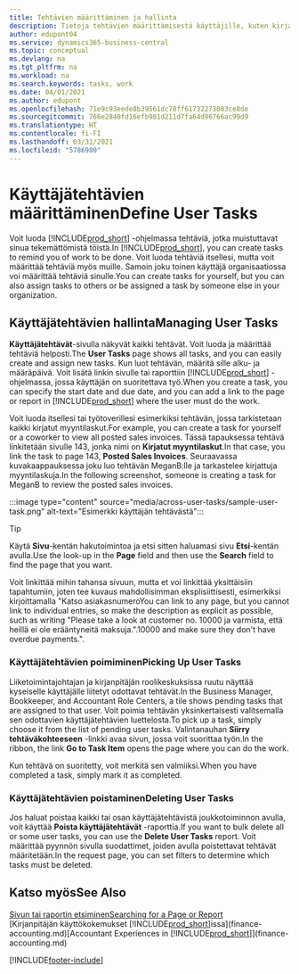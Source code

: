 ```yaml
---
title: Tehtävien määrittäminen ja hallinta
description: Tietoja tehtävien määrittämisestä käyttäjille, kuten kirjanpitäjälle, Business Centralissa sekä tehtävien poiminnasta ja suorittamisesta.
author: edupont04
ms.service: dynamics365-business-central
ms.topic: conceptual
ms.devlang: na
ms.tgt_pltfrm: na
ms.workload: na
ms.search.keywords: tasks, work
ms.date: 04/01/2021
ms.author: edupont
ms.openlocfilehash: 71e9c93eede8b39561dc78ff61732273003ce8de
ms.sourcegitcommit: 766e2840fd16efb901d211d7fa64d96766ac99d9
ms.translationtype: HT
ms.contentlocale: fi-FI
ms.lasthandoff: 03/31/2021
ms.locfileid: "5786980"
---
```

# <a name="define-user-tasks"></a><span data-ttu-id="0aafc-103">Käyttäjätehtävien määrittäminen</span><span class="sxs-lookup"><span data-stu-id="0aafc-103">Define User Tasks</span></span>

<span data-ttu-id="0aafc-104">Voit luoda [!INCLUDE[prod_short](includes/prod_short.md)] -ohjelmassa tehtäviä, jotka muistuttavat sinua tekemättömistä töistä.</span><span class="sxs-lookup"><span data-stu-id="0aafc-104">In [!INCLUDE[prod_short](includes/prod_short.md)], you can create tasks to remind you of work to be done.</span></span> <span data-ttu-id="0aafc-105">Voit luoda tehtäviä itsellesi, mutta voit määrittää tehtäviä myös muille. Samoin joku toinen käyttäjä organisaatiossa voi määrittää tehtäviä sinulle.</span><span class="sxs-lookup"><span data-stu-id="0aafc-105">You can create tasks for yourself, but you can also assign tasks to others or be assigned a task by someone else in your organization.</span></span>  

## <a name="managing-user-tasks"></a><span data-ttu-id="0aafc-106">Käyttäjätehtävien hallinta</span><span class="sxs-lookup"><span data-stu-id="0aafc-106">Managing User Tasks</span></span>

<span data-ttu-id="0aafc-107">**Käyttäjätehtävät**-sivulla näkyvät kaikki tehtävät. Voit luoda ja määrittää tehtäviä helposti.</span><span class="sxs-lookup"><span data-stu-id="0aafc-107">The **User Tasks** page shows all tasks, and you can easily create and assign new tasks.</span></span> <span data-ttu-id="0aafc-108">Kun luot tehtävän, määritä sille alku- ja määräpäivä. Voit lisätä linkin sivulle tai raporttiin [!INCLUDE[prod_short](includes/prod_short.md)] -ohjelmassa, jossa käyttäjän on suoritettava työ.</span><span class="sxs-lookup"><span data-stu-id="0aafc-108">When you create a task, you can specify the start date and due date, and you can add a link to the page or report in [!INCLUDE[prod_short](includes/prod_short.md)] where the user must do the work.</span></span>  

<span data-ttu-id="0aafc-109">Voit luoda itsellesi tai työtoverillesi esimerkiksi tehtävän, jossa tarkistetaan kaikki kirjatut myyntilaskut.</span><span class="sxs-lookup"><span data-stu-id="0aafc-109">For example, you can create a task for yourself or a coworker to view all posted sales invoices.</span></span> <span data-ttu-id="0aafc-110">Tässä tapauksessa tehtävä linkitetään sivulle 143, jonka nimi on **Kirjatut myyntilaskut**.</span><span class="sxs-lookup"><span data-stu-id="0aafc-110">In that case, you link the task to page 143, **Posted Sales Invoices**.</span></span> <span data-ttu-id="0aafc-111">Seuraavassa kuvakaappauksessa joku luo tehtävän MeganB:lle ja tarkastelee kirjattuja myyntilaskuja.</span><span class="sxs-lookup"><span data-stu-id="0aafc-111">In the following screenshot, someone is creating a task for MeganB to review the posted sales invoices.</span></span>  

:::image type="content" source="media/across-user-tasks/sample-user-task.png" alt-text="Esimerkki käyttäjän tehtävästä":::

> [!TIP]  
> <span data-ttu-id="0aafc-113">Käytä **Sivu**-kentän hakutoimintoa ja etsi sitten haluamasi sivu **Etsi**-kentän avulla.</span><span class="sxs-lookup"><span data-stu-id="0aafc-113">Use the look-up in the **Page** field and then use the **Search** field to find the page that you want.</span></span>  
>
> <span data-ttu-id="0aafc-114">Voit linkittää mihin tahansa sivuun, mutta et voi linkittää yksittäisiin tapahtumiin, joten tee kuvaus mahdollisimman eksplisiittisesti, esimerkiksi kirjoittamalla "Katso asiakasnumero</span><span class="sxs-lookup"><span data-stu-id="0aafc-114">You can link to any page, but you cannot link to individual entries, so make the description as explicit as possible, such as writing "Please take a look at customer no.</span></span> <span data-ttu-id="0aafc-115">10000 ja varmista, että heillä ei ole erääntyneitä maksuja.".</span><span class="sxs-lookup"><span data-stu-id="0aafc-115">10000 and make sure they don't have overdue payments.".</span></span>

### <a name="picking-up-user-tasks"></a><span data-ttu-id="0aafc-116">Käyttäjätehtävien poimiminen</span><span class="sxs-lookup"><span data-stu-id="0aafc-116">Picking Up User Tasks</span></span>

<span data-ttu-id="0aafc-117">Liiketoimintajohtajan ja kirjanpitäjän roolikeskuksissa ruutu näyttää kyseiselle käyttäjälle liitetyt odottavat tehtävät.</span><span class="sxs-lookup"><span data-stu-id="0aafc-117">In the Business Manager, Bookkeeper, and Accountant Role Centers, a tile shows pending tasks that are assigned to that user.</span></span> <span data-ttu-id="0aafc-118">Voit poimia tehtävän yksinkertaisesti valitsemalla sen odottavien käyttäjätehtävien luettelosta.</span><span class="sxs-lookup"><span data-stu-id="0aafc-118">To pick up a task, simply choose it from the list of pending user tasks.</span></span> <span data-ttu-id="0aafc-119">Valintanauhan **Siirry tehtäväkohteeseen** -linkki avaa sivun, jossa voit suorittaa työn.</span><span class="sxs-lookup"><span data-stu-id="0aafc-119">In the ribbon, the link **Go to Task Item** opens the page where you can do the work.</span></span>  

<span data-ttu-id="0aafc-120">Kun tehtävä on suoritetty, voit merkitä sen valmiiksi.</span><span class="sxs-lookup"><span data-stu-id="0aafc-120">When you have completed a task, simply mark it as completed.</span></span>  

### <a name="deleting-user-tasks"></a><span data-ttu-id="0aafc-121">Käyttäjätehtävien poistaminen</span><span class="sxs-lookup"><span data-stu-id="0aafc-121">Deleting User Tasks</span></span>

<span data-ttu-id="0aafc-122">Jos haluat poistaa kaikki tai osan käyttäjätehtävistä joukkotoiminnon avulla, voit käyttää **Poista käyttäjätehtävät** -raporttia.</span><span class="sxs-lookup"><span data-stu-id="0aafc-122">If you want to bulk delete all or some user tasks, you can use the **Delete User Tasks** report.</span></span> <span data-ttu-id="0aafc-123">Voit määrittää pyynnön sivulla suodattimet, joiden avulla poistettavat tehtävät määritetään.</span><span class="sxs-lookup"><span data-stu-id="0aafc-123">In the request page, you can set filters to determine which tasks must be deleted.</span></span>  

## <a name="see-also"></a><span data-ttu-id="0aafc-124">Katso myös</span><span class="sxs-lookup"><span data-stu-id="0aafc-124">See Also</span></span>

[<span data-ttu-id="0aafc-125">Sivun tai raportin etsiminen</span><span class="sxs-lookup"><span data-stu-id="0aafc-125">Searching for a Page or Report</span></span>](ui-search.md)  
<span data-ttu-id="0aafc-126">[Kirjanpitäjän käyttökokemukset [!INCLUDE[prod_short](includes/prod_short.md)]issa](finance-accounting.md)</span><span class="sxs-lookup"><span data-stu-id="0aafc-126">[Accountant Experiences in [!INCLUDE[prod_short](includes/prod_short.md)]](finance-accounting.md)</span></span>  


[!INCLUDE[footer-include](includes/footer-banner.md)]